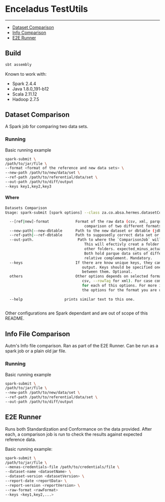 # Enceladus TestUtils
___
<!-- toc -->

- [Dataset Comparison](#dataset-comparison)
- [Info Comparison](#info-comparison)
- [E2E Runner](#e2e-runner)

<!-- tocstop -->
## Build
```bash
sbt assembly
```

Known to work with: 
- Spark 2.4.4
- Java 1.8.0_191-b12
- Scala 2.11.12
- Hadoop 2.7.5 

## <a name="dataset-comparison" />Dataset Comparison
A Spark job for comparing two data sets. 

### Running
Basic running example
```bash
spark-submit \
/path/to/jar/file \
--format <format of the reference and new data sets> \
--new-path /path/to/new/data/set \
--ref-path /path/to/referential/data/set \
--out-path /path/to/diff/output
--keys key1,key2,key3
```

#### Where
```bash
Datasets Comparison 
Usage: spark-submit [spark options] --class za.co.absa.hermes.datasetComparison.DatasetComparisonJob hermes.jar [options]

  --[ref|new]-format            Format of the raw data (csv, xml, parquet,fixed-width, etc.). Use prefix only in case
                                    comparison of two different formats. Mandatory.
  --new-path|--new-dbtable      Path to the new dataset or dbtable (jdbc), just generated and to be tested. Mandatory.
  --ref-path|--ref-dbtable      Path to supposedly correct data set or dbtable (jdbc). Mandatory.
  --out-path.                    Path to where the `ComparisonJob` will save the differences. 
                                    This will efectivly creat a folder in which you will find two 
                                    other folders. expected_minus_actual and actual_minus_expected.
                                    Both hold parque data sets of differences. (minus as in is 
                                    relative complement. Mandatory.
  --keys                        If there are know unique keys, they can be specified for better
                                   output. Keys should be specified one by one, with , (comma) 
                                   between them. Optional.
  others                        Other options depends on selected format specifications (e.g. --delimiter and --header for
                                   csv, --rowTag for xml). For case comparison of two different formats use prefix ref|new
                                   for each of this options. For more information, check sparks documentation on what all
                                   the options for the format you are using. Optional.
  
  --help                   prints similar text to this one.
  
```

Other configurations are Spark dependant and are out of scope of this README.

##  <a name="info-comparison" />Info File Comparison
Autm's Info file comparison. Ran as part of the E2E Runner. Can be run as a spark job or a plain old jar file.

### Running
Basic running example
```bash
spark-submit \
/path/to/jar/file \
--new-path /path/to/new/data/set \
--ref-path /path/to/referential/data/set \
--out-path /path/to/diff/output
```

##  <a name="e2e-runner" />E2E Runner
Runs both Standardization and Conformance on the data provided. After each, a comparison job is run 
to check the results against expected reference data.

Basic running example:
```bash
spark-submit \
/path/to/jar/file \
--menas-credentials-file /path/to/credentials/file \
--dataset-name <datasetName> \
--dataset-version <datasetVersion> \
--report-date <reportData> \
--report-version <reportVersion> \
--raw-format <rawFormat>
--keys <key1,key2,...>
```

